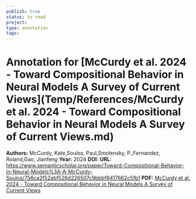 ```yaml
---
publish: true
status: to read
project:
type: annotation
tags:
---
```

# Annotation for [McCurdy et al. 2024 - Toward Compositional Behavior in Neural Models A Survey of Current Views](Temp/References/McCurdy et al. 2024 - Toward Compositional Behavior in Neural Models A Survey of Current Views.md)

**Authors:** McCurdy, Kate,Soulos, Paul,Smolensky, P.,Fernandez, Roland,Gao, Jianfeng
**Year:** 2024
**DOI:** 
**URL:** https://www.semanticscholar.org/paper/Toward-Compositional-Behavior-in-Neural-Models%3A-A-McCurdy-Soulos/756ca2f52abf526d226507c9bbbf9417662c5fb1
**PDF:** [McCurdy et al. 2024 - Toward Compositional Behavior in Neural Models A Survey of Current Views](Papers/PDFs/McCurdy%20et%20al.%202024%20-%20Toward%20Compositional%20Behavior%20in%20Neural%20Models%20A%20Survey%20of%20Current%20Views.pdf)
